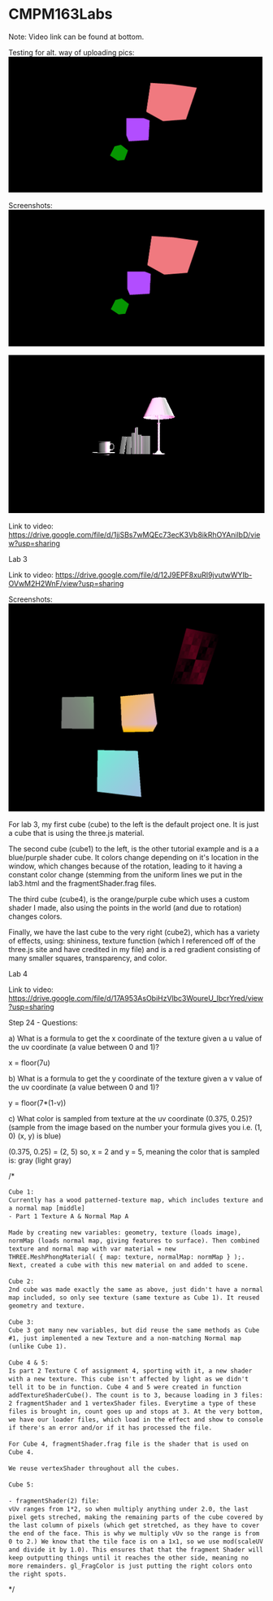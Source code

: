 # CMPM163Labs
 
 Note: Video link can be found at bottom.
 
 Testing for alt. way of uploading pics:
<img src = "lab2/Screenshots/part1Cubes.png" width = "500">

Screenshots:
![](lab2/Screenshots/part1Cubes.png)

![](lab2/Screenshots/part2Props.png)

Link to video:
https://drive.google.com/file/d/1jjSBs7wMQEc73ecK3Vb8ikRhOYAnilbD/view?usp=sharing



Lab 3

Link to video: https://drive.google.com/file/d/12J9EPF8xuRI9jvutwWYIb-OVwM2H2WnF/view?usp=sharing

Screenshots:
![](lab3/Cubes4.png)

For lab 3, my first cube (cube) to the left is the default project one. It is just a cube that is using the three.js material.

The second cube (cube1) to the left, is the other tutorial example and is a a blue/purple shader cube. It colors change depending on it's location in the window, which changes because of the rotation, leading to it having a constant color change (stemming from the uniform lines we put in the lab3.html and the fragmentShader.frag files. 

The third cube (cube4), is the orange/purple cube which uses a custom shader I made, also using the points in the world (and due to rotation) changes colors. 

Finally, we have the last cube to the very right (cube2), which has a variety of effects, using: shininess, texture function (which I referenced off of the three.js site and have credited in my file) and is a red gradient consisting of many smaller squares, transparency, and color.  

Lab 4

Link to video: https://drive.google.com/file/d/17A953AsObiHzVlbc3WoureU_lbcrYred/view?usp=sharing

Step 24 - Questions: 

a) What is a formula to get the x coordinate of the texture given a u value of the uv coordinate (a value between 0 and 1)?

x = floor(7u)


b) What is a formula to get the y coordinate of the texture given a v value of the uv coordinate (a value between 0 and 1)?

y = floor(7*(1-v))


c) What color is sampled from texture at the uv coordinate (0.375, 0.25)? (sample from the image based on the number your formula gives you i.e. (1, 0) (x, y) is blue)

(0.375, 0.25) = (2, 5)
so, x = 2 and y = 5, meaning the color that is sampled is: gray (light gray)


/* 

	Cube 1: 
	Currently has a wood patterned-texture map, which includes texture and a normal map [middle]
	- Part 1 Texture A & Normal Map A

	Made by creating new variables: geometry, texture (loads image), normMap (loads normal map, giving features to surface). Then combined texture and normal map with var material = new THREE.MeshPhongMaterial( { map: texture, normalMap: normMap } );. Next, created a cube with this new material on and added to scene.

	Cube 2:
	2nd cube was made exactly the same as above, just didn't have a normal map included, so only see texture (same texture as Cube 1). It reused geometry and texture.

	Cube 3:
	Cube 3 got many new variables, but did reuse the same methods as Cube #1, just implemented a new Texture and a non-matching Normal map (unlike Cube 1).

	Cube 4 & 5:
	Is part 2 Texture C of assignment 4, sporting with it, a new shader with a new texture. This cube isn't affected by light as we didn't tell it to be in function. Cube 4 and 5 were created in function addTextureShaderCube(). The count is to 3, because loading in 3 files: 2 fragmentShader and 1 vertexShader files. Everytime a type of these files is brought in, count goes up and stops at 3. At the very bottom, we have our loader files, which load in the effect and show to console if there's an error and/or if it has processed the file.

	For Cube 4, fragmentShader.frag file is the shader that is used on Cube 4.

	We reuse vertexShader throughout all the cubes.

	Cube 5: 

	- fragmentShader(2) file:
	vUv ranges from 1*2, so when multiply anything under 2.0, the last pixel gets streched, making the remaining parts of the cube covered by the last column of pixels (which get stretched, as they have to cover the end of the face. This is why we multiply vUv so the range is from 0 to 2.) We know that the tile face is on a 1x1, so we use mod(scaleUV and divide it by 1.0). This ensures that that the fragment Shader will keep outputting things until it reaches the other side, meaning no more remainders. gl_FragColor is just putting the right colors onto the right spots.







*/